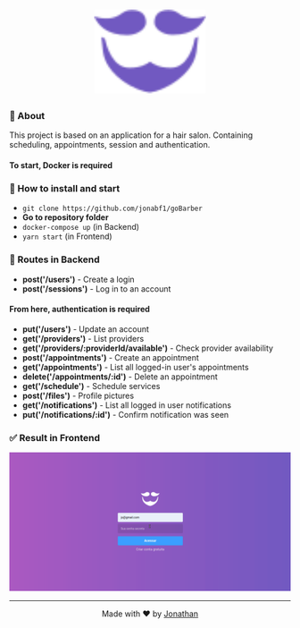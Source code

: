 <h1 align="center">
<img src="frontend/src/assets/minimal-logo.svg" width="200px">
</h1>

### :page_with_curl: About
This project is based on an application for a hair salon. Containing scheduling, appointments, session and authentication.

#### To start, **Docker** is required

### :rocket: How to install and start 
- `git clone https://github.com/jonabf1/goBarber`
- **Go to repository folder**
- `docker-compose up` (in Backend)
- `yarn start` (in Frontend)

### :page_facing_up: Routes in Backend

- **post('/users')** - Create a login
- **post('/sessions')** - Log in to an account

#### From here, authentication is required

- **put('/users')** - Update an account
- **get('/providers')** - List providers
- **get('/providers/:providerId/available')** - Check provider availability
- **post('/appointments')** - Create an appointment
- **get('/appointments')** - List all logged-in user's appointments
- **delete('/appointments/:id')** - Delete an appointment
- **get('/schedule')** - Schedule services
- **post('/files')** - Profile pictures
- **get('/notifications')** - List all logged in user notifications
- **put('/notifications/:id')** - Confirm notification was seen    

### :white_check_mark: Result in Frontend

<p align="center">
  <img alt="" src="frontend/src/assets/barber.gif">
</p>

---

<p align="center">
Made with ♥ by <a href="https://www.linkedin.com/in/jonathan-barros-franco">Jonathan</a>
</p>
